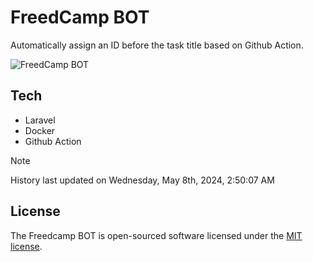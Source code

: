 # FreedCamp BOT

Automatically assign an ID before the task title based on Github Action.

![FreedCamp BOT](https://repository-images.githubusercontent.com/737932867/7d34798b-2680-471c-b089-a78a718d3d6a)

## Tech

- Laravel
- Docker
- Github Action

> [!NOTE]  
> History last updated on Wednesday, May 8th, 2024, 2:50:07 AM

## License

The Freedcamp BOT is open-sourced software licensed under the [MIT license](https://opensource.org/licenses/MIT).

